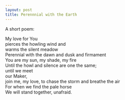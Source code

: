 ```yaml
---
layout: post
title: Perennnial with the Earth
---
```


A short poem:

My love for You  
pierces the howling wind and  
warms the silent meadow  
Perennial with the dawn and dusk and firmament  
You are my sun, my shade, my fire  
Until the howl and silence are one the same;  
until we meet  
our Maker,  
join me, my love, to chase the storm and breathe the air  
For when we find the pale horse  
We will stand together, unafraid. 